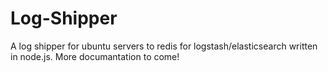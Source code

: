 Log-Shipper
===========

A log shipper for ubuntu servers to redis for logstash/elasticsearch written in node.js. More documantation to come!

